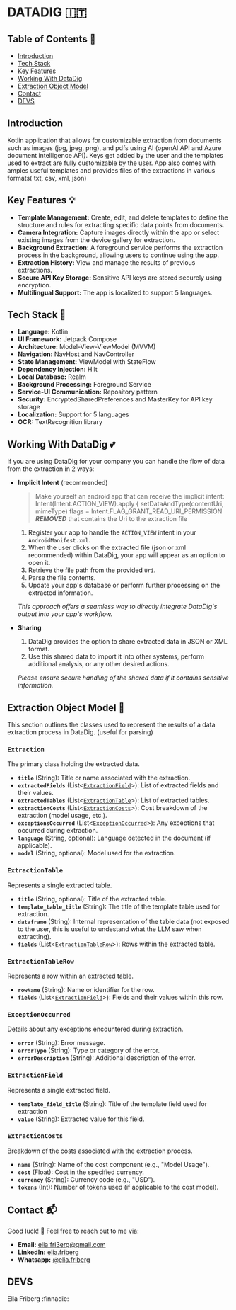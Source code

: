 # DATADIG    :it:

## Table of Contents  :pushpin:

- [Introduction](#introduction)
- [Tech Stack](#tech-stack-scroll)
- [Key Features](#key-features-bulb)
- [Working With DataDig](#working-with-datadig-two_hearts)
- [Extraction Object Model](#extraction-object-model-notebook_with_decorative_cover)
- [Contact](#contact-mailbox_with_mail)
- [DEVS](#devs)

## Introduction

Kotlin application that allows for customizable extraction from documents such as images (jpg, jpeg, png), and pdfs using AI (openAI API and Azure document intelligence API).
Keys get added by the user and the templates used to extract are fully customizable by the user.
App also comes with amples useful templates and provides files of the extractions in various formats( txt, csv, xml, json)

## Key Features :bulb:

- **Template Management:**  Create, edit, and delete templates to define the structure and rules for extracting specific data points from documents.
- **Camera Integration:** Capture images directly within the app or select existing images from the device gallery for extraction.
- **Background Extraction:**  A foreground service performs the extraction process in the background, allowing users to continue using the app.
- **Extraction History:** View and manage the results of previous extractions.
- **Secure API Key Storage:** Sensitive API keys are stored securely using encryption.
- **Multilingual Support:** The app is localized to support 5 languages.

## Tech Stack :scroll:

- **Language:** Kotlin
- **UI Framework:** Jetpack Compose
- **Architecture:** Model-View-ViewModel (MVVM)
- **Navigation:**  NavHost and NavController
- **State Management:**  ViewModel with StateFlow
- **Dependency Injection:** Hilt
- **Local Database:** Realm
- **Background Processing:** Foreground Service
- **Service-UI Communication:**  Repository pattern
- **Security:** EncryptedSharedPreferences and MasterKey for API key storage
- **Localization:** Support for 5 languages
- **OCR:** TextRecognition library

## Working With DataDig :two_hearts:

If you are using DataDig for your company you can handle the flow of data from the extraction in 2 ways:

- **Implicit Intent** (recommended)

    > Make yourself an android app that can receive the implicit intent:
        Intent(Intent.ACTION_VIEW).apply {
            setDataAndType(contentUri, mimeType)
            flags = Intent.FLAG_GRANT_READ_URI_PERMISSION
        ***REMOVED***
    that contains the Uri to the extraction file

    1. Register your app to handle the `ACTION_VIEW` intent in your `AndroidManifest.xml`.
    2. When the user clicks on the extracted file (json or xml recommended) within DataDig, your app will appear as an option to open it.
    3. Retrieve the file path from the provided `Uri`.
    4. Parse the file contents.
    5. Update your app's database or perform further processing on the extracted information.

    *This approach offers a seamless way to directly integrate DataDig's output into your app's workflow.*

- **Sharing**

   1. DataDig provides the option to share extracted data in JSON or XML format.
   2. Use this shared data to import it into other systems, perform additional analysis, or any other desired actions.

   *Please ensure secure handling of the shared data if it contains sensitive information.*  

## Extraction Object Model :notebook_with_decorative_cover:

This section outlines the classes used to represent the results of a data extraction process in DataDig.
(useful for parsing)

### `Extraction`

The primary class holding the extracted data.

- **`title`** (String):  Title or name associated with the extraction.
- **`extractedFields`** (List<[`ExtractionField`](#extractionfield)>):  List of extracted fields and their values.
- **`extractedTables`** (List<[`ExtractionTable`](#extractiontable)>):  List of extracted tables.
- **`extractionCosts`** (List<[`ExtractionCosts`](#extractioncosts)>): Cost breakdown of the extraction (model usage, etc.).
- **`exceptionsOccurred`** (List<[`ExceptionOccurred`](#exceptionoccurred)>): Any exceptions that occurred during extraction.
- **`language`** (String, optional): Language detected in the document (if applicable).
- **`model`** (String, optional): Model used for the extraction.

### `ExtractionTable`

Represents a single extracted table.

- **`title`** (String, optional): Title of the extracted table.
- **`template_table_title`** (String): The title of the template table used for extraction.
- **`dataframe`** (String): Internal representation of the table data (not exposed to the user, this is useful to undestand what the LLM saw when extracting).
- **`fields`** (List<[`ExtractionTableRow`](#extractiontablerow)>): Rows within the extracted table.

### `ExtractionTableRow`

Represents a row within an extracted table.

- **`rowName`** (String): Name or identifier for the row.
- **`fields`** (List<[`ExtractionField`](#extractionfield)>): Fields and their values within this row.

### `ExceptionOccurred`

Details about any exceptions encountered during extraction.

- **`error`** (String): Error message.
- **`errorType`** (String): Type or category of the error.
- **`errorDescription`** (String): Additional description of the error.

### `ExtractionField`

Represents a single extracted field.

- **`template_field_title`** (String):  Title of the template field used for extraction
- **`value`** (String): Extracted value for this field.

### `ExtractionCosts`

Breakdown of the costs associated with the extraction process.

- **`name`** (String):  Name of the cost component (e.g., "Model Usage").
- **`cost`** (Float):  Cost in the specified currency.
- **`currency`** (String): Currency code (e.g., "USD").
- **`tokens`** (Int): Number of tokens used (if applicable to the cost model).

## Contact :mailbox_with_mail:

Good luck! :vulcan_salute:
Feel free to reach out to me via:

- **Email:** [elia.fri3erg@gmail.com](mailto:elia.fri3erg@gmail.com)
- **LinkedIn:** [elia.friberg](https://www.linkedin.com/in/elia-friberg-021a90295/)
- **Whatsapp:** [@elia.friberg](+393924123304)

## DEVS

Elia Friberg :finnadie:
